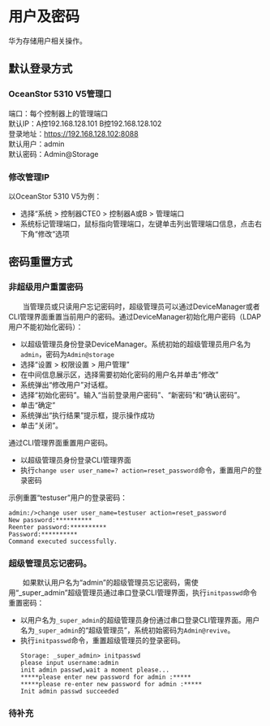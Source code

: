 # 用户及密码
华为存储用户相关操作。
## 默认登录方式
### OceanStor 5310 V5管理口
端口：每个控制器上的管理端口   
默认IP：A控192.168.128.101  B控192.168.128.102   
登录地址：https://192.168.128.102:8088   
默认用户：admin   
默认密码：Admin@Storage   
### 修改管理IP
以OceanStor 5310 V5为例：
- 选择“系统 > 控制器CTE0 > 控制器A或B > 管理端口
- 系统标记管理端口，鼠标指向管理端口，左键单击列出管理端口信息，点击右下角“修改“选项
  
## 密码重置方式
###  非超级用户重置密码
&#8195;&#8195;当管理员或只读用户忘记密码时，超级管理员可以通过DeviceManager或者CLI管理界面重置当前用户的密码。通过DeviceManager初始化用户密码（LDAP用户不能初始化密码）：
- 以超级管理员身份登录DeviceManager。系统初始的超级管理员用户名为`admin`，密码为`Admin@storage`
- 选择“设置 > 权限设置 > 用户管理”
- 在中间信息展示区，选择需要初始化密码的用户名并单击“修改”
- 系统弹出“修改用户”对话框。
- 选择“初始化密码”。输入“当前登录用户密码”、“新密码”和“确认密码”。
- 单击“确定”
- 系统弹出“执行结果”提示框，提示操作成功
- 单击“关闭”。

通过CLI管理界面重置用户密码。
- 以超级管理员身份登录CLI管理界面
- 执行`change user user_name=? action=reset_password`命令，重置用户的登录密码

示例重置“testuser”用户的登录密码：
```
admin:/>change user user_name=testuser action=reset_password
New password:**********
Reenter password:**********
Password:**********
Command executed successfully.
```
### 超级管理员忘记密码。
&#8195;&#8195;如果默认用户名为“admin”的超级管理员忘记密码，需使用“_super_admin”超级管理员通过串口登录CLI管理界面，执行`initpasswd`命令重置密码：
- 以用户名为`_super_admin`的超级管理员身份通过串口登录CLI管理界面。用户名为`_super_admin`的“超级管理员”，系统初始密码为`Admin@revive`。
- 执行`initpasswd`命令，重置超级管理员的登录密码。
    ```
    Storage: _super_admin> initpasswd
    please input username:admin
    init admin passwd,wait a moment please...
    *****please enter new password for admin :*****
    *****please re-enter new password for admin :*****
    Init admin passwd succeeded
    ```

### 待补充